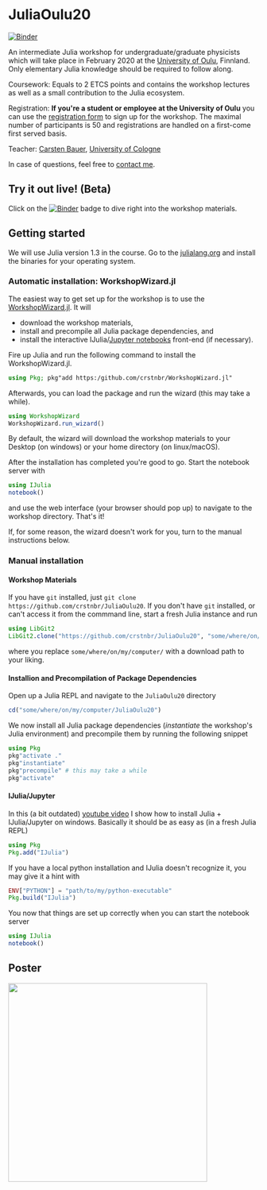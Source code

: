# JuliaOulu20

[![Binder](https://mybinder.org/badge_logo.svg)](https://mybinder.org/v2/gh/crstnbr/JuliaOulu20/master)

An intermediate Julia workshop for undergraduate/graduate physicists which will take place in February 2020 at the [University of Oulu](https://www.oulu.fi/university/), Finnland. Only elementary Julia knowledge should be required to follow along.

Coursework: Equals to 2 ETCS points and contains the workshop lectures as well as a small contribution to the Julia ecosystem.

Registration: **If you're a student or employee at the University of Oulu** you can use the [registration form](http://tinyurl.com/juliaoulu20) to sign up for the workshop. The maximal number of participants is 50 and registrations are handled on a first-come first served basis.

Teacher: [Carsten Bauer](http://github.com/crstnbr), [University of Cologne](https://www.portal.uni-koeln.de/index.php?id=9441&L=1)

In case of questions, feel free to [contact me](http://github.com/crstnbr).

## Try it out live! (Beta)

Click on the [![Binder](https://mybinder.org/badge_logo.svg)](https://mybinder.org/v2/gh/crstnbr/JuliaOulu20/master) badge to dive right into the workshop materials.

## Getting started

We will use Julia version 1.3 in the course. Go to the [julialang.org](https://julialang.org/downloads/) and install the binaries for your operating system.

### Automatic installation: WorkshopWizard.jl
The easiest way to get set up for the workshop is to use the [WorkshopWizard.jl](https://github.com/crstnbr/WorkshopWizard.jl). It will
* download the workshop materials,
* install and precompile all Julia package dependencies, and
* install the interactive IJulia/[Jupyter notebooks](http://jupyter.org) front-end (if necessary).

Fire up Julia and run the following command to install the WorkshopWizard.jl.
```julia
using Pkg; pkg"add https:/github.com/crstnbr/WorkshopWizard.jl"
```

Afterwards, you can load the package and run the wizard (this may take a while).
```julia
using WorkshopWizard
WorkshopWizard.run_wizard()
```

By default, the wizard will download the workshop materials to your Desktop (on windows) or your home directory (on linux/macOS).

After the installation has completed you're good to go. Start the notebook server with
```julia
using IJulia
notebook()
```
and use the web interface (your browser should pop up) to navigate to the workshop directory. That's it!

If, for some reason, the wizard doesn't work for you, turn to the manual instructions below.


### Manual installation

#### Workshop Materials

If you have `git` installed, just `git clone https://github.com/crstnbr/JuliaOulu20`. If you don't have `git` installed, or can't access it from the commmand line, start a fresh Julia instance and run
```julia
using LibGit2
LibGit2.clone("https://github.com/crstnbr/JuliaOulu20", "some/where/on/my/computer/JuliaOulu20")
```
where you replace `some/where/on/my/computer/` with a download path to your liking.

#### Installion and Precompilation of Package Dependencies

Open up a Julia REPL and navigate to the `JuliaOulu20` directory
```julia
cd("some/where/on/my/computer/JuliaOulu20")
```
We now install all Julia package dependencies (*instantiate* the workshop's Julia environment) and precompile them by running the following snippet
```julia
using Pkg
pkg"activate ."
pkg"instantiate"
pkg"precompile" # this may take a while
pkg"activate"
```

#### IJulia/Jupyter

In this (a bit outdated) [youtube video](https://www.youtube.com/watch?v=4Rnm0n39DCs) I show how to install Julia + IJulia/Jupyter on windows. Basically it should be as easy as (in a fresh Julia REPL)
```julia
using Pkg
Pkg.add("IJulia")
```
If you have a local python installation and IJulia doesn't recognize it, you may give it a hint with
```julia
ENV["PYTHON"] = "path/to/my/python-executable"
Pkg.build("IJulia")
```

You now that things are set up correctly when you can start the notebook server

```julia
using IJulia
notebook()
```

## Poster

<a href="https://github.com/crstnbr/JuliaOulu20/raw/master/orga/poster.pdf"><img src="https://github.com/crstnbr/JuliaOulu20/raw/master/orga/poster.png" width=400px></a>
